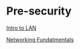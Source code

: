 # Pre-security

[Intro to LAN](Pre-security%2060b2aec55a9f4240b16990478d06b5aa/Intro%20to%20LAN%205c8d88bd966949cab2c9a72cf5e5c91a.md)

[Networking Fundatmentals](Pre-security%2060b2aec55a9f4240b16990478d06b5aa/Networking%20Fundatmentals%20f6a70e414bac4a47a5220527391285d7.md)